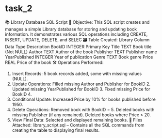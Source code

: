 # task_2
📚 Library Database SQL Script
📌 Objective:
This SQL script creates and manages a simple Library database for storing and updating book information. It demonstrates various SQL operations including CREATE, INSERT, UPDATE, DELETE, and SELEC
🗃 Table Created:
Library
Column	Data Type	Description
BookID	INTEGER	Primary Key
Title	TEXT	Book title (Not NULL)
Author	TEXT	Author of the book
Publisher	TEXT	Publisher name
YearPublished	INTEGER	Year of publication
Genre	TEXT	Book genre
Price	REAL	Price of the book
🛠 Operations Performed:
1. Insert Records: 5 book records added, some with missing values (NULL).
2. Update Operations:
Filled missing Author and Publisher for BookID 2.
Updated missing YearPublished for BookID 3.
Fixed missing Price for BookID 4.
3. Conditional Update:
Increased Price by 10% for books published before 1950.
4. Delete Operations:
Removed book with BookID = 5.
Deleted books with missing Publisher (if any remained).
Deleted books where Price > 20.
5. View Final Data:
Selected and displayed remaining books.
📎 Files Attached:
library_script.sql – Contains all the SQL commands from creating the table to displaying final results.
